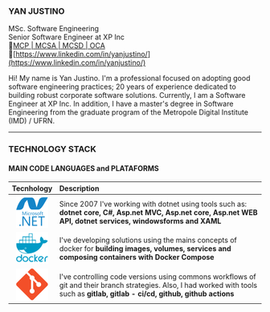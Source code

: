 ### YAN JUSTINO
MSc. Software Engineering  
Senior Software Engineer at XP Inc  
:link:[MCP | MCSA | MCSD | OCA](https://www.youracclaim.com/users/yan-justino/badges)  
:link:[https://www.linkedin.com/in/yanjustino/](https://www.linkedin.com/in/yanjustino/)

Hi! My name is Yan Justino. I'm a professional focused on adopting good software engineering practices; 20 years of experience dedicated to building robust corporate software solutions. Currently, I am a Software Engineer at XP Inc. In addition, I have a master's degree in Software Engineering from the graduate program of the Metropole Digital Institute (IMD) / UFRN. 

---

### TECHNOLOGY STACK

#### MAIN CODE LANGUAGES and PLATAFORMS

| Tecnhology | Description |
| :---: | :----------- |
| <img src="https://raw.githubusercontent.com/devicons/devicon/master/icons/dot-net/dot-net-plain-wordmark.svg" width="64px" /> | Since 2007 I've working with dotnet using tools such as: **dotnet core, C#, Asp.net MVC, Asp.net core, Asp.net WEB API, dotnet services, windowsforms and XAML** |
| <img src="https://raw.githubusercontent.com/devicons/devicon/master/icons/docker/docker-plain-wordmark.svg" width="64px" /> | I've developing solutions using the mains concepts of docker for **building images, volumes, services and composing containers with Docker Compose** |
| <img src="https://raw.githubusercontent.com/devicons/devicon/master/icons/git/git-plain.svg" width="64px" /> | I've controlling code versions using commons workflows of git and their branch strategies. Also, I had worked with tools such as **gitlab, gitlab - ci/cd, github, github actions** |


<!--
**yanjustino/yanjustino** is a ✨ _special_ ✨ repository because its `README.md` (this file) appears on your GitHub profile.

Here are some ideas to get you started:

- 🔭 I’m currently working on ...
- 🌱 I’m currently learning ...
- 👯 I’m looking to collaborate on ...
- 🤔 I’m looking for help with ...
- 💬 Ask me about ...
- 📫 How to reach me: ...
- 😄 Pronouns: ...
- ⚡ Fun fact: ...
-->
